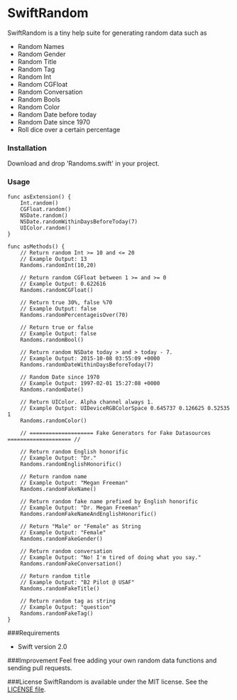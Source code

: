 SwiftRandom
==============
SwiftRandom is a tiny help suite for generating random data such as 
* Random Names
* Random Gender
* Random Title
* Random Tag
* Random Int
* Random CGFloat
* Random Conversation
* Random Bools
* Random Color
* Random Date before today
* Random Date since 1970
* Roll dice over a certain percentage

### Installation
Download and drop 'Randoms.swift' in your project.

### Usage
```
func asExtension() {
	Int.random()
	CGFloat.random()
	NSDate.random()
	NSDate.randomWithinDaysBeforeToday(7)
	UIColor.random()
}
```

```
func asMethods() {
	// Return random Int >= 10 and <= 20
	// Example Output: 13
	Randoms.randomInt(10,20) 

	// Return random CGFloat between 1 >= and >= 0
	// Example Output: 0.622616
	Randoms.randomCGFloat()
	
	// Return true 30%, false %70
	// Example Output: false
	Randoms.randomPercentageisOver(70)

	// Return true or false
	// Example Output: false
	Randoms.randomBool()

	// Return random NSDate today > and > today - 7. 
	// Example Output: 2015-10-08 03:55:09 +0000
	Randoms.randomDateWithinDaysBeforeToday(7)

	// Random Date since 1970
	// Example Output: 1997-02-01 15:27:08 +0000
	Randoms.randomDate()

	// Return UIColor. Alpha channel always 1.
	// Example Output: UIDeviceRGBColorSpace 0.645737 0.126625 0.52535 1
	Randoms.randomColor()

	// ==================== Fake Generators for Fake Datasources ==================== //

	// Return random English honorific
	// Example Output: "Dr."
	Randoms.randomEnglishHonorific()

	// Return random name
	// Example Output: "Megan Freeman"
	Randoms.randomFakeName()

	// Return random fake name prefixed by English honorific
	// Example Output: "Dr. Megan Freeman"
	Randoms.randomFakeNameAndEnglishHonorific()

	// Return "Male" or "Female" as String
	// Example Output: "Female"
	Randoms.randomFakeGender()

	// Return random conversation
	// Example Output: "No! I'm tired of doing what you say."
	Randoms.randomFakeConversation()

	// Return random title 
	// Example Output: "B2 Pilot @ USAF"
	Randoms.randomFakeTitle()

	// Return random tag as string 
	// Example Output: "question"
	Randoms.randomFakeTag()
}

```

###Requirements
- Swift version 2.0

###Improvement
Feel free adding your own random data functions and sending pull requests.

###License
SwiftRandom is available under the MIT license. See the [LICENSE file](https://github.com/thellimist/SwiftRandom/blob/master/LICENSE).


